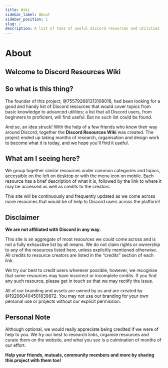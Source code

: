 ```yaml
---
title: Wiki
sidebar_label: About
sidebar_position: 1
slug: /
description: A list of tons of useful discord resources and utilities for all types of users, from beginners to power users.
---
```


# About

## Welcome to Discord Resources Wiki

## So what is this thing?

The founder of this project, @755792681313108018, had been looking for a good and handy list of Discord resources that would cover topics from basic knowledge to advanced utilities; a list that all Discord users, from beginners to proficient, will find useful. But no such list could be found.

And so, an idea struck!
With the help of a few friends who know their way around Discord, together the **Discord Resources Wiki** was created. The project ended up taking months of research, organisation and design work to become what it is today, and we hope you'll find it useful.

## What am I seeing here?

We group together similar resources under common categories and topics, accessible on the left on desktop or with the menu icon on mobile. Each resource has a brief description of what it is, followed by the link to where it may be accessed as well as credits to the creators.

This site will be continuously and frequently updated as we come across more resources that would be of help to Discord users across the platform!

## Disclaimer

**We are not affiliated with Discord in any way.**

This site is an aggregate of most resources we could come across and is not a fully exhaustive list by all means. We do not claim rights or ownership to any of the resources listed here, unless explicitly mentioned otherwise. All credits to resource creators are listed in the “credits” section of each link.

We try our best to credit users wherever possible, however, we recognise that some resources may have incorrect or incomplete credits. If you find any such resource, please get in touch so that we may rectify the issue.

All of our branding and assets are owned by us and are created by @192060404501839872. You may not use our branding for your own personal use or projects without our explicit permission.

## Personal Note

Although optional, we would really appreciate being credited if we were of help to you. We try our best to research links, organise resources and curate them on the website, and what you see is a culmination of months of our effort.

**Help your friends, mutuals, community members and more by sharing this project with them too!**
